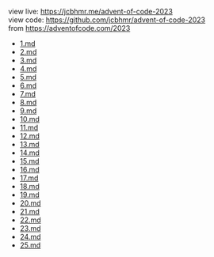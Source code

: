 view live: <https://jcbhmr.me/advent-of-code-2023> \
view code: <https://github.com/jcbhmr/advent-of-code-2023> \
from <https://adventofcode.com/2023>

- [1.md](1.md)
- [2.md](2.md)
- [3.md](3.md)
- [4.md](4.md)
- [5.md](5.md)
- [6.md](6.md)
- [7.md](7.md)
- [8.md](8.md)
- [9.md](9.md)
- [10.md](10.md)
- [11.md](11.md)
- [12.md](12.md)
- [13.md](13.md)
- [14.md](14.md)
- [15.md](15.md)
- [16.md](16.md)
- [17.md](17.md)
- [18.md](18.md)
- [19.md](19.md)
- [20.md](20.md)
- [21.md](21.md)
- [22.md](22.md)
- [23.md](23.md)
- [24.md](24.md)
- [25.md](25.md)

